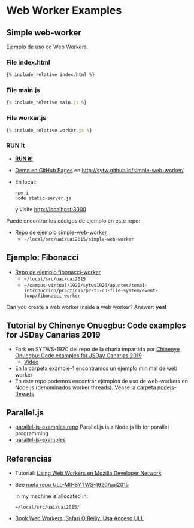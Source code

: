 # Web Worker Examples

## Simple web-worker

Ejemplo de uso de Web Workers.

### File index.html

```html
{% include_relative index.html %}
```

### File main.js

```js
{% include_relative main.js %}
```

### File worker.js

```js
{% include_relative worker.js %}
```


### RUN it

* **[RUN it!](index.html)**
* [Demo en GitHub Pages](http://sytw.github.io/simple-web-worker/) en http://sytw.github.io/simple-web-worker/
* En local:

  ```
  npm i
  node static-server.js
  ``` 

  y visite [http://localhost:3000](http://localhost:3000)

Puede encontrar los códigos de ejemplo en este repo:

* [Repo de ejemplo simple-web-worker](https://github.com/SYTW/simple-web-worker)
  * `~/local/src/uai/uai2015/simple-web-worker`

## Ejemplo: Fibonacci


* [Repo de ejemplo fibonacci-worker](https://github.com/ULL-MII-SYTWS-1920/fibonacci-worker)
  * `~/local/src/uai/uai2015`
  * `~/campus-virtual/1920/sytws1920/apuntes/tema1-introduccion/practicas/p2-t1-c3-file-system/event-loop/fibonacci-worker`

Can you create a web worker inside a web worker? Answer: **yes!**

## Tutorial by Chinenye Onuegbu: Code examples for JSDay Canarias 2019

* Fork en SYTWS-1920 del repo de la charla impartida por [Chinenye Onuegbu: Code examples for JSDay Canarias 2019](https://github.com/ULL-MII-SYTWS-1920/jsday-canarias-2019-examples-multithreading)
  * [Video](https://youtu.be/YYfhuudsfFM)
* En la carpeta [example-1](https://github.com/ULL-MII-SYTWS-1920/jsday-canarias-2019-examples-multithreading/tree/master/talk/example-1) encontramos un ejemplo minimal de web worker
* En este repo podemos encontrar ejemplos de uso de web-workers en Node.js (denominados worker threads). Véase la carpeta [nodejs-threads](https://github.com/ULL-MII-SYTWS-1920/jsday-canarias-2019-examples-multithreading/tree/master/nodejs-threads)

## Parallel.js

* [parallel-js-examples repo](https://github.com/ULL-MII-SYTWS-1920/parallel-js-examples) Parallel.js is a Node.js lib for parallel programming
* [parallel-js-examples](https://github.com/ULL-MII-SYTWS-1920/parallel-js-examples)

## Referencias

* Tutorial: [Using Web Workers en Mozilla Developer Network](https://developer.mozilla.org/en-US/docs/Web/API/Web_Workers_API/Using_web_workers)

* See [meta repo ULL-MII-SYTWS-1920/uai2015](https://github.com/ULL-MII-SYTWS-1920/uai2015)

  In my machine is allocated in:

  ```
  ~/local/src/uai/uai2015/
  ```

* [Book Web Workers: Safari O'Reilly. Usa Acceso ULL](http://proquest.safaribooksonline.com/book/programming/javascript/9781449322120/firstchapter)



